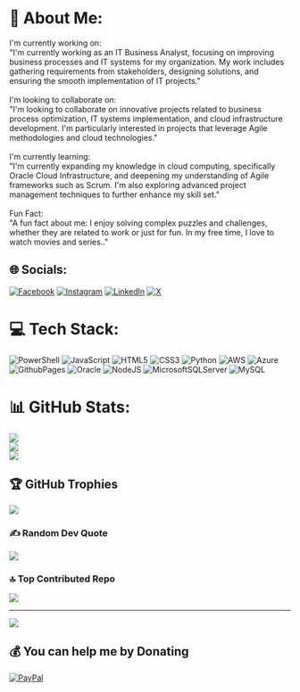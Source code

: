 # 💫 About Me:
I'm currently working on:<br>"I'm currently working as an IT Business Analyst, focusing on improving business processes and IT systems for my organization. My work includes gathering requirements from stakeholders, designing solutions, and ensuring the smooth implementation of IT projects."<br><br>I'm looking to collaborate on:<br>"I'm looking to collaborate on innovative projects related to business process optimization, IT systems implementation, and cloud infrastructure development. I'm particularly interested in projects that leverage Agile methodologies and cloud technologies."<br><br>I'm currently learning:<br>"I'm currently expanding my knowledge in cloud computing, specifically Oracle Cloud Infrastructure, and deepening my understanding of Agile frameworks such as Scrum. I'm also exploring advanced project management techniques to further enhance my skill set."<br><br>Fun Fact:<br>"A fun fact about me: I enjoy solving complex puzzles and challenges, whether they are related to work or just for fun. In my free time, I love to watch movies and series.."


## 🌐 Socials:
[![Facebook](https://img.shields.io/badge/Facebook-%231877F2.svg?logo=Facebook&logoColor=white)](https://facebook.com/HenryMonsanto) [![Instagram](https://img.shields.io/badge/Instagram-%23E4405F.svg?logo=Instagram&logoColor=white)](https://instagram.com/hmonsanto11) [![LinkedIn](https://img.shields.io/badge/LinkedIn-%230077B5.svg?logo=linkedin&logoColor=white)](https://linkedin.com/in/HenryMonsanto) [![X](https://img.shields.io/badge/X-black.svg?logo=X&logoColor=white)](https://x.com/@monsantoh11) 

# 💻 Tech Stack:
![PowerShell](https://img.shields.io/badge/PowerShell-%235391FE.svg?style=for-the-badge&logo=powershell&logoColor=white) ![JavaScript](https://img.shields.io/badge/javascript-%23323330.svg?style=for-the-badge&logo=javascript&logoColor=%23F7DF1E) ![HTML5](https://img.shields.io/badge/html5-%23E34F26.svg?style=for-the-badge&logo=html5&logoColor=white) ![CSS3](https://img.shields.io/badge/css3-%231572B6.svg?style=for-the-badge&logo=css3&logoColor=white) ![Python](https://img.shields.io/badge/python-3670A0?style=for-the-badge&logo=python&logoColor=ffdd54) ![AWS](https://img.shields.io/badge/AWS-%23FF9900.svg?style=for-the-badge&logo=amazon-aws&logoColor=white) ![Azure](https://img.shields.io/badge/azure-%230072C6.svg?style=for-the-badge&logo=microsoftazure&logoColor=white) ![GithubPages](https://img.shields.io/badge/github%20pages-121013?style=for-the-badge&logo=github&logoColor=white) ![Oracle](https://img.shields.io/badge/Oracle-F80000?style=for-the-badge&logo=oracle&logoColor=white) ![NodeJS](https://img.shields.io/badge/node.js-6DA55F?style=for-the-badge&logo=node.js&logoColor=white) ![MicrosoftSQLServer](https://img.shields.io/badge/Microsoft%20SQL%20Server-CC2927?style=for-the-badge&logo=microsoft%20sql%20server&logoColor=white) ![MySQL](https://img.shields.io/badge/mysql-4479A1.svg?style=for-the-badge&logo=mysql&logoColor=white)
# 📊 GitHub Stats:
![](https://github-readme-stats.vercel.app/api?username=hmonsanto&theme=dark&hide_border=false&include_all_commits=false&count_private=false)<br/>
![](https://github-readme-streak-stats.herokuapp.com/?user=hmonsanto&theme=dark&hide_border=false)<br/>
![](https://github-readme-stats.vercel.app/api/top-langs/?username=hmonsanto&theme=dark&hide_border=false&include_all_commits=false&count_private=false&layout=compact)

## 🏆 GitHub Trophies
![](https://github-profile-trophy.vercel.app/?username=hmonsanto&theme=radical&no-frame=false&no-bg=false&margin-w=4)

### ✍️ Random Dev Quote
![](https://quotes-github-readme.vercel.app/api?type=horizontal&theme=radical)

### 🔝 Top Contributed Repo
![](https://github-contributor-stats.vercel.app/api?username=hmonsanto&limit=5&theme=dark&combine_all_yearly_contributions=true)

---
[![](https://visitcount.itsvg.in/api?id=hmonsanto&icon=0&color=1)](https://visitcount.itsvg.in)

  ## 💰 You can help me by Donating
  [![PayPal](https://img.shields.io/badge/PayPal-00457C?style=for-the-badge&logo=paypal&logoColor=white)](https://paypal.me/@henrymonsantomessina) 

  
